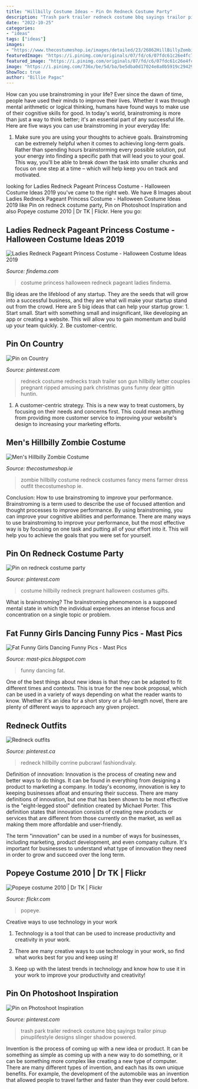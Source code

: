 ```yaml
---
title: "Hillbilly Costume Ideas ~ Pin On Redneck Costume Party"
description: "Trash park trailer redneck costume bbq sayings trailor pinup pinuplifestyle designs slinger shadow powered"
date: "2022-10-25"
categories:
- "ideas"
tags: ["ideas"]
images:
- "https://www.thecostumeshop.ie/images/detailed/23/26862HillBillyZombieBack.jpg"
featuredImage: "https://i.pinimg.com/originals/07/fd/c6/07fdc61c26e4fc749311d3b82912ea9e.jpg"
featured_image: "https://i.pinimg.com/originals/07/fd/c6/07fdc61c26e4fc749311d3b82912ea9e.jpg"
image: "https://i.pinimg.com/736x/be/5d/ba/be5dba0d17024e8a0b5919c294299c54--white-trash-costume-white-trash-party.jpg"
ShowToc: true
author: "Billie Pagac"
---
```



How can you use brainstroming in your life?
Ever since the dawn of time, people have used their minds to improve their lives. Whether it was through mental arithmetic or logical thinking, humans have found ways to make use of their cognitive skills for good. In today's world, brainstroming is more than just a way to think better; it's an essential part of any successful life. Here are five ways you can use brainstroming in your everyday life: 
1) Make sure you are using your thoughts to achieve goals. Brainstroming can be extremely helpful when it comes to achieving long-term goals. Rather than spending hours brainstorming every possible solution, put your energy into finding a specific path that will lead you to your goal. This way, you'll be able to break down the task into smaller chunks and focus on one step at a time – which will help keep you on track and motivated.

	

		
looking for Ladies Redneck Pageant Princess Costume - Halloween Costume Ideas 2019 you've came to the right web. We have 8 Images about Ladies Redneck Pageant Princess Costume - Halloween Costume Ideas 2019 like Pin on redneck costume party, Pin on Photoshoot Inspiration and also Popeye costume 2010 | Dr TK | Flickr. Here you go:
		
    
## Ladies Redneck Pageant Princess Costume - Halloween Costume Ideas 2019

<img loading=lazy src="http://findema.com/wp-content/uploads/2014/10/halloween_20145864.jpg" onerror="this.onerror=null;this.src='https://tse4.mm.bing.net/th?id=OIP.K3Cvhh0jwK_5TQB_0hyTgAHaKl&amp;pid=15.1';" alt="Ladies Redneck Pageant Princess Costume - Halloween Costume Ideas 2019">

_Source: findema.com_

>costume princess halloween redneck pageant ladies findema. 

	

Big ideas are the lifeblood of any startup. They are the seeds that will grow into a successful business, and they are what will make your startup stand out from the crowd. Here are 5 big ideas that can help your startup grow: 1. Start small. Start with something small and insignificant, like developing an app or creating a website. This will allow you to gain momentum and build up your team quickly. 2. Be customer-centric.

    
## Pin On Country

<img loading=lazy src="https://i.pinimg.com/736x/be/5d/ba/be5dba0d17024e8a0b5919c294299c54--white-trash-costume-white-trash-party.jpg" onerror="this.onerror=null;this.src='https://tse3.mm.bing.net/th?id=OIP.-zTRcBX0VhUTMNu2JCsWMQHaLI&amp;pid=15.1';" alt="Pin on Country">

_Source: pinterest.com_

>redneck costume rednecks trash trailer son gun hillbilly letter couples pregnant ripped amusing park christmas guns funny dear gittin huntin. 

	

1. A customer-centric strategy. This is a new way to treat customers, by focusing on their needs and concerns first. This could mean anything from providing more customer service to improving your website's design to increasing your marketing efforts.

    
## Men&#039;s Hillbilly Zombie Costume

<img loading=lazy src="https://www.thecostumeshop.ie/images/detailed/23/26862HillBillyZombieBack.jpg" onerror="this.onerror=null;this.src='https://tse2.mm.bing.net/th?id=OIP.yvecnc-OPAQhfuoHMGRDMgHaJ4&amp;pid=15.1';" alt="Men&#039;s Hillbilly Zombie Costume">

_Source: thecostumeshop.ie_

>zombie hillbilly costume redneck costumes fancy mens farmer dress outfit thecostumeshop ie. 

	

Conclusion: How to use brainstroming to improve your performance.
Brainstroming is a term used to describe the use of focused attention and thought processes to improve performance. By using brainstroming, you can improve your cognitive abilities and performance. There are many ways to use brainstroming to improve your performance, but the most effective way is by focusing on one task and putting all of your effort into it. This will help you to achieve the goals that you were set for yourself.

    
## Pin On Redneck Costume Party

<img loading=lazy src="https://i.pinimg.com/originals/07/fd/c6/07fdc61c26e4fc749311d3b82912ea9e.jpg" onerror="this.onerror=null;this.src='https://tse4.mm.bing.net/th?id=OIP.uCjl3KHpOQrgr6NgsiZ0fwHaJ4&amp;pid=15.1';" alt="Pin on redneck costume party">

_Source: pinterest.com_

>costume hillbilly redneck pregnant halloween costumes gifts. 

	

What is brainstroming?
The brainstroming phenomenon is a supposed mental state in which the individual experiences an intense focus and concentration on a single topic or problem.

    
## Fat Funny Girls Dancing Funny Pics - Mast Pics

<img loading=lazy src="http://4.bp.blogspot.com/-OrdRFYCqsuU/UnUO0x0tifI/AAAAAAAACQA/opjAQ0ryknw/s1600/funny-fat-girls-dancing-funniest-images.jpg" onerror="this.onerror=null;this.src='https://tse4.mm.bing.net/th?id=OIP.W4TkLoicdNdOdoYyu-tZAAAAAA&amp;pid=15.1';" alt="Fat Funny Girls Dancing Funny Pics - Mast Pics">

_Source: mast-pics.blogspot.com_

>funny dancing fat. 

	

One of the best things about new ideas is that they can be adapted to fit different times and contexts. This is true for the new book proposal, which can be used in a variety of ways depending on what the reader wants to know. Whether it's an idea for a short story or a full-length novel, there are plenty of different ways to approach any given project.

    
## Redneck Outfits

<img loading=lazy src="https://i.pinimg.com/474x/11/f5/3f/11f53f84ca175f3cfd9f247f4c18364a--hillbilly-costume-redneck-costume.jpg" onerror="this.onerror=null;this.src='https://tse3.mm.bing.net/th?id=OIP.YMuwKXTPxTDjfvhsYi1MZQAAAA&amp;pid=15.1';" alt="Redneck outfits">

_Source: pinterest.ca_

>redneck hillbilly corrine pubcrawl fashiondivaly. 

	

Definition of innovation:
Innovation is the process of creating new and better ways to do things. It can be found in everything from designing a product to marketing a company. In today's economy, innovation is key to keeping businesses afloat and ensuring their success.
There are many definitions of innovation, but one that has been shown to be most effective is the "eight-legged stool" definition created by Michael Porter. This definition states that innovation consists of creating new products or services that are different from those currently on the market, as well as making them more affordable and user-friendly.

The term "innovation" can be used in a number of ways for businesses, including marketing, product development, and even company culture. It's important for businesses to understand what type of innovation they need in order to grow and succeed over the long term.

    
## Popeye Costume 2010 | Dr TK | Flickr

<img loading=lazy src="https://c1.staticflickr.com/7/6198/6075392445_fcb5f3fe07_b.jpg" onerror="this.onerror=null;this.src='https://tse3.mm.bing.net/th?id=OIP.sZLeMX9GTXH68miZgN1adQHaJ4&amp;pid=15.1';" alt="Popeye costume 2010 | Dr TK | Flickr">

_Source: flickr.com_

>popeye. 

	

Creative ways to use technology in your work
1. Technology is a tool that can be used to increase productivity and creativity in your work.
2. There are many creative ways to use technology in your work, so find what works best for you and keep using it!

3. Keep up with the latest trends in technology and know how to use it in your work to improve your productivity and creativity!

    
## Pin On Photoshoot Inspiration

<img loading=lazy src="https://i.pinimg.com/originals/46/45/31/464531154f341d0c4e2e82aa9ff07ab6.jpg" onerror="this.onerror=null;this.src='https://tse2.mm.bing.net/th?id=OIP.sIqaKycC2OItmanghVmOvQHaF7&amp;pid=15.1';" alt="Pin on Photoshoot Inspiration">

_Source: pinterest.com_

>trash park trailer redneck costume bbq sayings trailor pinup pinuplifestyle designs slinger shadow powered. 

	

Invention is the process of coming up with a new idea or product. It can be something as simple as coming up with a new way to do something, or it can be something more complex like creating a new type of computer. There are many different types of invention, and each has its own unique benefits. For example, the development of the automobile was an invention that allowed people to travel farther and faster than they ever could before.

